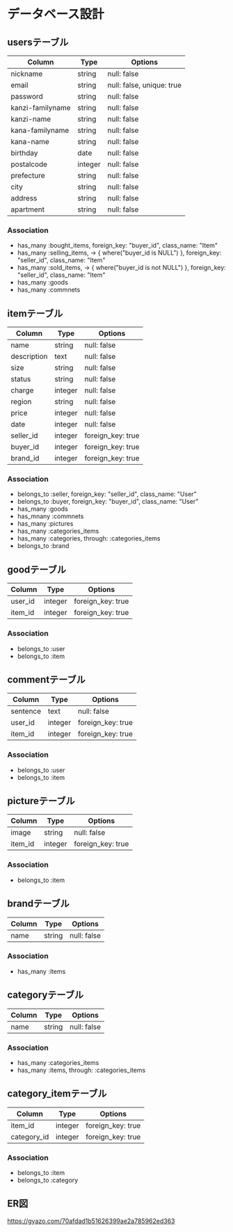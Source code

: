 # データベース設計

## usersテーブル
|Column|Type|Options|
|------|----|-------|
|nickname|string|null: false|
|email|string|null: false, unique: true|
|password|string|null: false|
|kanzi-familyname|string|null: false|
|kanzi-name|string|null: false|
|kana-familyname|string|null: false|
|kana-name|string|null: false|
|birthday|date|null: false|
|postalcode|integer|null: false|
|prefecture|string|null: false|
|city|string|null: false|
|address|string|null: false|
|apartment|string|null: false|

### Association
- has_many :bought_items, foreign_key: "buyer_id", class_name: "Item"
- has_many :selling_items, -> { where("buyer_id is NULL") }, foreign_key: "seller_id", class_name: "Item"
- has_many :sold_items, -> { where("buyer_id is not NULL") }, foreign_key: "seller_id", class_name: "Item"
- has_many :goods
- has_many :commnets


## itemテーブル
|Column|Type|Options|
|------|----|-------|
|name|string|null: false|
|description|text|null: false|
|size|string|null: false|
|status|string|null: false|
|charge|integer|null: false|
|region|string|null: false|
|price|integer|null: false|
|date|integer|null: false|
|seller_id|integer|foreign_key: true|
|buyer_id|integer|foreign_key: true|
|brand_id|integer|foreign_key: true|

### Association
- belongs_to :seller, foreign_key: "seller_id", class_name: "User"
- belongs_to :buyer, foreign_key: "buyer_id", class_name: "User"
- has_many :goods
- has_mnany :commnets
- has_many :pictures
- has_many :categories_items
- has_many :categories, through: :categories_items
- belongs_to :brand


## goodテーブル
|Column|Type|Options|
|------|----|-------|
|user_id|integer|foreign_key: true|
|item_id|integer|foreign_key: true|

### Association
- belongs_to :user
- belongs_to :item


## commentテーブル
|Column|Type|Options|
|------|----|-------|
|sentence|text|null: false|
|user_id|integer|foreign_key: true|
|item_id|integer|foreign_key: true|

### Association
- belongs_to :user
- belongs_to :item


## pictureテーブル
|Column|Type|Options|
|------|----|-------|
|image|string|null: false|
|item_id|integer|foreign_key: true|

### Association
- belongs_to :item


## brandテーブル
|Column|Type|Options|
|------|----|-------|
|name|string|null: false|

### Association
- has_many :items


## categoryテーブル
|Column|Type|Options|
|------|----|-------|
|name|string|null: false|

### Association
- has_many :categories_items
- has_many :items, through: :categories_items


## category_itemテーブル
|Column|Type|Options|
|------|----|-------|
|item_id|integer|foreign_key: true|
|category_id|integer|foreign_key: true|

### Association
- belongs_to :item
- belongs_to :category


## ER図
https://gyazo.com/70afdad1b51626399ae2a785962ed363